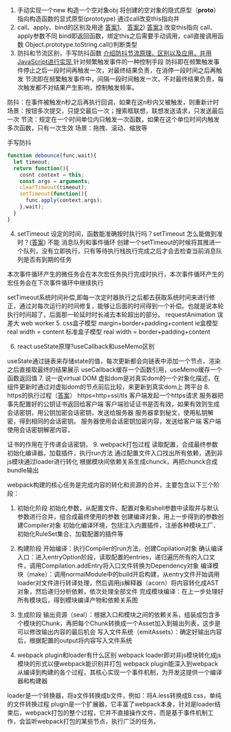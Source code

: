 1. 手动实现一个new
构造一个空对象obj
将创建的空对象的隐式原型（__proto__）指向构造函数的显式原型(prototype)
通过call改变this指向并
2. call、apply、bind的区别及用途
[答案1](https://juejin.cn/post/6844903496253177863#heading-7)、
[答案2](https://juejin.cn/post/6844903906279964686))
[答案3](https://developer.mozilla.org/zh-CN/docs/Web/JavaScript/Reference/Global_Objects/Function/bind)
改变this指向
call、apply参数不同
bind即返回函数，绑定this之后需要手动调用，call直接调用函数
Object.prototype.toString.call()判断类型
3. 防抖和节流区别，手写防抖函数
[介绍防抖节流原理、区别以及应用，并用JavaScript进行实现 ](https://github.com/lgwebdream/FE-Interview/issues/15)
针对频繁触发事件的一种控制手段
防抖即在频繁触发事件停止之后一段时间再触发一次，对最终结果负责，在消停一段时间之后再触发
节流即在频繁触发事件中，间隔一段时间触发一次，不对最终结果负责，每次触发都不对结果产生影响，控制触发频率。

防抖：在事件被触发n秒之后再执行回调，如果在这n秒内又被触发，则重新计时
场景：按钮多次提交，只提交最后一次；搜索框联想，联想发送请求，只发送最后一次
节流：规定在一个时间单位内只触发一次函数，如果在这个单位时间内触发多次函数，只有一次生效
场景：拖拽、滚动、缩放等

手写防抖
```js
function debounce(func,wait){
  let timeout;
  return function(){
    cosnt context = this;
    const args = arguments;
    clearTimeout(timeout);
    setTimeout(function(){
      func.apply(context,args);
    },wait);
  }
}

```
4. setTimeout 设定的时间，函数能准确按时执行吗？setTimeout 怎么能做到准时？([答案](https://www.cnblogs.com/taohuaya/p/14754652.html))
不能
消息队列和事件循环
创建一个setTimeout的时候将其推进一个队列，没有立即执行，只有等待执行栈执行完成之后才会去检查当前消息队列是否有到期的任务

本次事件循环产生的微任务会在本次宏任务执行完成时执行，本次事件循环产生的宏任务会在下次事件循环中继续执行

setTimeout系统时间补偿,即每一次定时器执行之后都去获取系统时间来进行修正，通过对每次运行的时间修复，能够让后面的时间得到一个补偿。也就是说本轮执行时间超了，后面那一轮延时时长减去本轮超出的部分。
requestAnimation 误差大
web worker
5. css盒子模型
margin+border+padding+content
ie盒模型 real width = content
标准盒子模型 real width = border+padding+content

6. react useState原理?useCallback和useMemo区别

useState通过链表来存储state的值，每次更新都会向链表中添加一个节点，渲染之后直接取最终的结果展示
useCallback缓存一个函数引用，useMemo缓存一个函数返回值
7. 说一说virtual DOM
虚拟dom是对真实dom的一个对象化描述，在组件更新时通过对虚拟dom的节点前后比较，来更新到真实dom上
跨平台
8. https的执行过程（[答案](https://www.cnblogs.com/xiaolincoding/p/14274353.html)）
https=http+ssl/tls
客户端发起一个https请求
服务器把事先配置好的公钥证书返回给客户端
客户端验证证书是否有效，如果有效则生成会话密钥，用公钥加密会话密钥，发送给服务器
服务器拿到秘文，使用私钥解密，得到相同的会话密钥。
服务器使用会话密钥加密内容，发送给客户端
客户端使用会话密钥解密内容，

证书的作用在于传递会话密钥，
9. webpack打包过程
读取配置，合成最终参数
初始化编译器，加载插件，执行run方法
通过配置文件入口找出所有依赖，遇到非js模块通过loader进行转化
根据模块间依赖关系生成chunck，再把chunck合成bundle输出

webpack构建的核心任务是完成内容的转化和资源的合并，主要包含以下三个阶段：
1. 初始化阶段
  初始化参数，从配置文件、配置对象和shell参数中读取并与默认参数进行合并，组合成最终使用的参数
  创建编译对象，用上一步得到的参数创建Compiler对象
  初始化编译环境，包括注入内置插件，注册各种模块工厂、初始化RuleSet集合、加载配置的插件等
2. 构建阶段
  开始编译：执行Compiler的run方法，创建Copilation对象
  确认编译入口：进入entryOption阶段，读取配置的entries，递归遍历所有的入口文件，调用Compilation.addEntry将入口文件转换为Dependency对象
  编译模块（make）：调用normalModule中的build开启构建，从entry文件开始调用loader对文件进行转译处理，然后调用js解释器（acorn）将内容转化成AST对象，然后递归分析依赖，依次处理全部文件
  完成模块编译：在上一步处理好所有模块后，得到模块编译产物和依赖关系图
3. 生成阶段
  输出资源（seal）：根据入口和模块之间的依赖关系，组装成包含多个模块的Chunk，再把每个Chunk转换成一个Asset加入到输出列表，这步是可以修改输出内容的最后机会
  写入文件系统（emitAssets）：确定好输出内容后，根据配置的output将内容写入文件系统

10. webpack plugin和loader有什么区别
webpack loader即对非js模块转化成js模块的形式以便webpack能识别并打包
webpack plugin能深入到webpack从编译到构建的各个过程，其核心实现一个事件机制，为开发这提供一个编译器和构建器

loader是一个转换器，将a文件转换成b文件，例如：将A.less转换成B.css，单纯的文件转换过程
plugin是一个扩展器，它丰富了webpack本身，针对是loader结束后，webpack打包的整个过程，它并不直接操作文件，而是基于事件机制工作，会监听webpack打包的某些节点，执行广泛的任务。